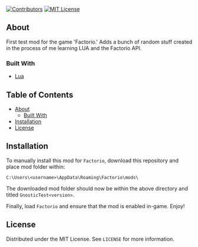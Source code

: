 <!-- PROJECT SHIELDS -->
[![Contributors][contributors-shield]][contributors-url]
[![MIT License][license-shield]][license-url]

<!-- ABOUT -->
## About
First test mod for the game 'Factorio.'
Adds a bunch of random stuff created in the process of me learning LUA and the Factorio API.

### Built With
* [Lua](https://www.lua.org/)

<!-- TABLE OF CONTENTS -->
## Table of Contents
* [About](#about)
  * [Built With](#built-with)
* [Installation](#installation)
* [License](#license)

<!-- INSTALLATION -->
## Installation
To manually install this mod for `Factorio`, download this repository and place mod folder within:

`C:\Users\<username>\AppData\Roaming\Factorio\mods\`

The downloaded mod folder should now be within the above directory and titled `GnosticTest<version>`.

Finally, load `Factorio` and ensure that the mod is enabled in-game. Enjoy!

<!-- LICENSE -->
## License
Distributed under the MIT License. See `LICENSE` for more information.

<!-- MARKDOWN LINKS & IMAGES -->
[contributors-shield]: https://img.shields.io/github/contributors/t-gled/Factorio-Test-Mod-1
[contributors-url]: https://github.com/t-gled/Factorio-Test-Mod-1/graphs/contributors
[license-shield]: https://img.shields.io/badge/license-MIT-blue.svg
[license-url]: https://choosealicense.com/licenses/mit